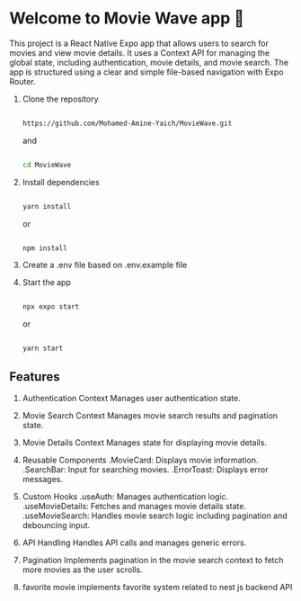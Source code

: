 # Welcome to  Movie Wave app 👋

This project is a React Native Expo app that allows users to search for movies and view movie details. It uses a Context API for managing the global state, including authentication, movie details, and movie search. The app is structured using a clear and simple file-based navigation with Expo Router.

1. Clone the repository
   ```bash
   
   https://github.com/Mohamed-Amine-Yaich/MovieWave.git
   
   ```
   and
   
   ```bash
   
   cd MovieWave
   
   ```
   

2. Install dependencies

   ```bash
   
   yarn install
   
    ```
   or
   
   ```bash
   
   npm install
   
   ```
3. Create a .env file based on .env.example file
 
4. Start the app

   ```bash
   
   npx expo start
   
    ```
   or
   
   ```bash
   
   yarn start
   
   ```
   
## Features

1. Authentication Context
   Manages user authentication state.

2. Movie Search Context
   Manages movie search results and pagination state.

3. Movie Details Context
   Manages state for displaying movie details.

4. Reusable Components
 .MovieCard: Displays movie information.
 .SearchBar: Input for searching movies.
 .ErrorToast: Displays error messages.

5. Custom Hooks
 .useAuth: Manages authentication logic.
 .useMovieDetails: Fetches and manages movie details state.
 .useMovieSearch: Handles movie search logic including pagination and debouncing input.

6. API Handling
   Handles API calls and manages generic errors.

7. Pagination
Implements pagination in the movie search context to fetch more movies as the user scrolls.

8. favorite movie 
implements favorite system related to nest js backend API 

